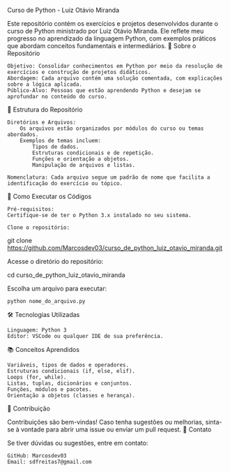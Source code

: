 Curso de Python - Luiz Otávio Miranda

Este repositório contém os exercícios e projetos desenvolvidos durante o curso de Python ministrado por Luiz Otávio Miranda. Ele reflete meu progresso no aprendizado da linguagem Python, com exemplos práticos que abordam conceitos fundamentais e intermediários.
📝 Sobre o Repositório

    Objetivo: Consolidar conhecimentos em Python por meio da resolução de exercícios e construção de projetos didáticos.
    Abordagem: Cada arquivo contém uma solução comentada, com explicações sobre a lógica aplicada.
    Público-Alvo: Pessoas que estão aprendendo Python e desejam se aprofundar no conteúdo do curso.

📂 Estrutura do Repositório

    Diretórios e Arquivos:
        Os arquivos estão organizados por módulos do curso ou temas abordados.
        Exemplos de temas incluem:
            Tipos de dados.
            Estruturas condicionais e de repetição.
            Funções e orientação a objetos.
            Manipulação de arquivos e listas.

    Nomenclatura: Cada arquivo segue um padrão de nome que facilita a identificação do exercício ou tópico.

🚀 Como Executar os Códigos

    Pré-requisitos:
    Certifique-se de ter o Python 3.x instalado no seu sistema.

    Clone o repositório:

git clone https://github.com/Marcosdev03/curso_de_python_luiz_otavio_miranda.git

Acesse o diretório do repositório:

cd curso_de_python_luiz_otavio_miranda

Escolha um arquivo para executar:

    python nome_do_arquivo.py

🛠️ Tecnologias Utilizadas

    Linguagem: Python 3
    Editor: VSCode ou qualquer IDE de sua preferência.

📚 Conceitos Aprendidos

    Variáveis, tipos de dados e operadores.
    Estruturas condicionais (if, else, elif).
    Loops (for, while).
    Listas, tuplas, dicionários e conjuntos.
    Funções, módulos e pacotes.
    Orientação a objetos (classes e herança).

🤝 Contribuição

Contribuições são bem-vindas! Caso tenha sugestões ou melhorias, sinta-se à vontade para abrir uma issue ou enviar um pull request.
📧 Contato

Se tiver dúvidas ou sugestões, entre em contato:

    GitHub: Marcosdev03
    Email: sdfreitas7@gmail.com

